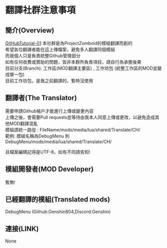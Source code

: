 #  翻譯社群注意事項
## 簡介(Overview)
[GitHubTutorial-01](https://user-images.githubusercontent.com/75469306/211249001-085dab0f-c338-4583-b1a7-d08c1ae75dd1.jpg)
本社群是為ProjectZomboid的模組翻譯而創的  
希望各位翻譯者能在這上傳檔案，避免多人翻譯同個模組  
而我個人只是負責統整Github管理部分  
如有任何收費或贊助的問題，皆非本群所負責項目，請自行為承擔後果    
目前分支(Branch): 工作區(MOD翻譯主要區) , 工作坊包 (統整工作區的MOD並變成單一包)  
目前工作坊包，是我之前翻譯的，暫時沒使用
## 翻譯者(The Translator)
需要申請Github帳戶才能進行上傳或變更內容  
上傳之後，會需要Pull requests並等待由我本人同意上傳或更改，以避免造成其他MOD翻譯混亂  
模組請統一路徑 :
FileName/mods/media/lua/shared/Translate/CH/  
範例: 模組名稱為DebugMenu 則 DebugMenu/mods/media/lua/shared/Translate/CH/  

且檔案編碼記得是UTF-8，如有不同請告知!  
## 模組開發者(MOD Developer)  
暫無!

## 已經翻譯的模組(Translated mods)
DebugMenu (Github:Genshin804,Discord:Genshin)
## 連接(LINK)
None

